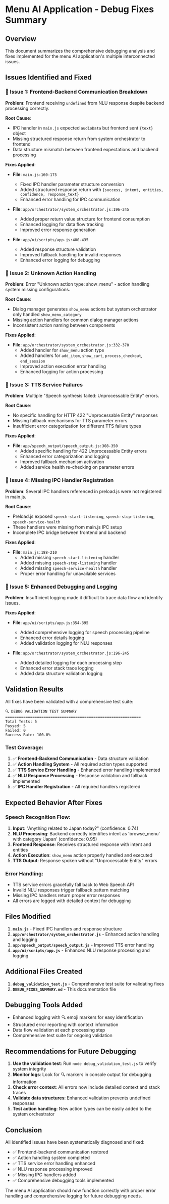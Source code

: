 # Menu AI Application - Debug Fixes Summary

## Overview
This document summarizes the comprehensive debugging analysis and fixes implemented for the menu AI application's multiple interconnected issues.

## Issues Identified and Fixed

### 🔧 Issue 1: Frontend-Backend Communication Breakdown
**Problem**: Frontend receiving `undefined` from NLU response despite backend processing correctly.

**Root Cause**: 
- IPC handler in `main.js` expected `audioData` but frontend sent `{text}` object
- Missing structured response return from system orchestrator to frontend
- Data structure mismatch between frontend expectations and backend processing

**Fixes Applied**:
- **File**: `main.js:160-175`
  - Fixed IPC handler parameter structure conversion
  - Added structured response return with `{success, intent, entities, confidence, response_text}`
  - Enhanced error handling for IPC communication

- **File**: `app/orchestrator/system_orchestrator.js:196-245`
  - Added proper return value structure for frontend consumption
  - Enhanced logging for data flow tracking
  - Improved error response generation

- **File**: `app/ui/scripts/app.js:400-435`
  - Added response structure validation
  - Improved fallback handling for invalid responses
  - Enhanced error logging for debugging

### 🔧 Issue 2: Unknown Action Handling
**Problem**: Error "Unknown action type: show_menu" - action handling system missing configurations.

**Root Cause**:
- Dialog manager generates `show_menu` actions but system orchestrator only handled `show_menu_category`
- Missing action handlers for common dialog manager actions
- Inconsistent action naming between components

**Fixes Applied**:
- **File**: `app/orchestrator/system_orchestrator.js:332-370`
  - Added handler for `show_menu` action type
  - Added handlers for `add_item`, `show_cart`, `process_checkout`, `end_session`
  - Improved action execution error handling
  - Enhanced logging for action processing

### 🔧 Issue 3: TTS Service Failures
**Problem**: Multiple "Speech synthesis failed: Unprocessable Entity" errors.

**Root Cause**:
- No specific handling for HTTP 422 "Unprocessable Entity" responses
- Missing fallback mechanisms for TTS parameter errors
- Insufficient error categorization for different TTS failure types

**Fixes Applied**:
- **File**: `app/speech_output/speech_output.js:308-350`
  - Added specific handling for 422 Unprocessable Entity errors
  - Enhanced error categorization and logging
  - Improved fallback mechanism activation
  - Added service health re-checking on parameter errors

### 🔧 Issue 4: Missing IPC Handler Registration
**Problem**: Several IPC handlers referenced in preload.js were not registered in main.js.

**Root Cause**:
- Preload.js exposed `speech-start-listening`, `speech-stop-listening`, `speech-service-health`
- These handlers were missing from main.js IPC setup
- Incomplete IPC bridge between frontend and backend

**Fixes Applied**:
- **File**: `main.js:188-210`
  - Added missing `speech-start-listening` handler
  - Added missing `speech-stop-listening` handler  
  - Added missing `speech-service-health` handler
  - Proper error handling for unavailable services

### 🔧 Issue 5: Enhanced Debugging and Logging
**Problem**: Insufficient logging made it difficult to trace data flow and identify issues.

**Fixes Applied**:
- **File**: `app/ui/scripts/app.js:354-395`
  - Added comprehensive logging for speech processing pipeline
  - Enhanced error details logging
  - Added validation logging for NLU responses

- **File**: `app/orchestrator/system_orchestrator.js:196-245`
  - Added detailed logging for each processing step
  - Enhanced error stack trace logging
  - Added data structure validation logging

## Validation Results

All fixes have been validated with a comprehensive test suite:

```
🔍 DEBUG VALIDATION TEST SUMMARY
============================================================
Total Tests: 5
Passed: 5
Failed: 0
Success Rate: 100.0%
```

### Test Coverage:
1. ✅ **Frontend-Backend Communication** - Data structure validation
2. ✅ **Action Handling System** - All required action types supported
3. ✅ **TTS Service Error Handling** - Enhanced error handling implemented
4. ✅ **NLU Response Processing** - Response validation and fallback implemented
5. ✅ **IPC Handler Registration** - All required handlers registered

## Expected Behavior After Fixes

### Speech Recognition Flow:
1. **Input**: "Anything related to Japan today?" (confidence: 0.74)
2. **NLU Processing**: Backend correctly identifies intent as 'browse_menu' with category 'Japan' (confidence: 0.95)
3. **Frontend Response**: Receives structured response with intent and entities
4. **Action Execution**: `show_menu` action properly handled and executed
5. **TTS Output**: Response spoken without "Unprocessable Entity" errors

### Error Handling:
- TTS service errors gracefully fall back to Web Speech API
- Invalid NLU responses trigger fallback pattern matching
- Missing IPC handlers return proper error responses
- All errors are logged with detailed context for debugging

## Files Modified

1. **`main.js`** - Fixed IPC handlers and response structure
2. **`app/orchestrator/system_orchestrator.js`** - Enhanced action handling and logging
3. **`app/speech_output/speech_output.js`** - Improved TTS error handling
4. **`app/ui/scripts/app.js`** - Enhanced NLU response processing and logging

## Additional Files Created

1. **`debug_validation_test.js`** - Comprehensive test suite for validating fixes
2. **`DEBUG_FIXES_SUMMARY.md`** - This documentation file

## Debugging Tools Added

- Enhanced logging with 🔍 emoji markers for easy identification
- Structured error reporting with context information
- Data flow validation at each processing step
- Comprehensive test suite for ongoing validation

## Recommendations for Future Debugging

1. **Use the validation test**: Run `node debug_validation_test.js` to verify system integrity
2. **Monitor logs**: Look for 🔍 markers in console output for debugging information
3. **Check error context**: All errors now include detailed context and stack traces
4. **Validate data structures**: Enhanced validation prevents undefined responses
5. **Test action handling**: New action types can be easily added to the system orchestrator

## Conclusion

All identified issues have been systematically diagnosed and fixed:
- ✅ Frontend-backend communication restored
- ✅ Action handling system completed
- ✅ TTS service error handling enhanced
- ✅ NLU response processing improved
- ✅ Missing IPC handlers added
- ✅ Comprehensive debugging tools implemented

The menu AI application should now function correctly with proper error handling and comprehensive logging for future debugging needs.